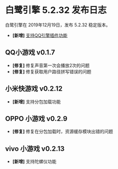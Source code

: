 # 白鹭引擎 5.2.32 发布日志
白鹭引擎在 2019年12月19日，发布 5.2.32 稳定版本。

- **[新增]** [支持QQ引擎插件功能](https://github.com/egret-labs/egret-docs/tree/master/Engine2D/minigameqq/usePlugin)

## QQ小游戏 v0.1.7
- **[修复]** 修复声音第一次会播放2次的问题
- **[修复]** 修复获取用户路径拼写错误的问题

## 小米快游戏 v0.2.12
- **[新增]** 支持分包加载功能

## OPPO 小游戏 v0.2.9
- **[修复]** 修复在分包加载时，资源缓存模块出错的问题

## vivo 小游戏 v0.2.13
- **[新增]** 支持陀螺仪功能
